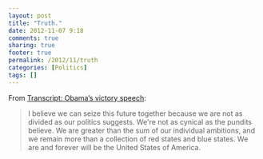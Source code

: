 ```yaml
---
layout: post
title: "Truth."
date: 2012-11-07 9:18
comments: true
sharing: true
footer: true
permalink: /2012/11/truth
categories: [Politics]
tags: []
---
```

From <a href="http://politicalticker.blogs.cnn.com/2012/11/07/transcript-obamas-victory-speech/">Transcript: Obama’s victory speech</a>:

<blockquote>I believe we can seize this future together because we are not as divided as our politics suggests. We're not as cynical as the pundits believe. We are greater than the sum of our individual ambitions, and we remain more than a collection of red states and blue states. We are and forever will be the United States of America.</blockquote>

